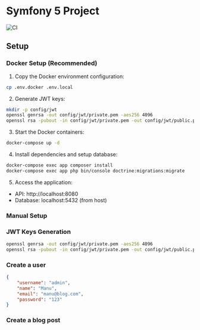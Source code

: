 # Symfony 5 Project

![CI](https://github.com/napestershine/sf5/workflows/CI/badge.svg)

## Setup

### Docker Setup (Recommended)

1. Copy the Docker environment configuration:
```sh
cp .env.docker .env.local
```

2. Generate JWT keys:
```sh
mkdir -p config/jwt
openssl genrsa -out config/jwt/private.pem -aes256 4096
openssl rsa -pubout -in config/jwt/private.pem -out config/jwt/public.pem
```

3. Start the Docker containers:
```sh
docker-compose up -d
```

4. Install dependencies and setup database:
```sh
docker-compose exec app composer install
docker-compose exec app php bin/console doctrine:migrations:migrate
```

5. Access the application:
- API: http://localhost:8080
- Database: localhost:5432 (from host)

### Manual Setup

### JWT Keys Generation
```sh
openssl genrsa -out config/jwt/private.pem -aes256 4096
openssl rsa -pubout -in config/jwt/private.pem -out config/jwt/public.pem
```

### Create a user
```json
{
	"username": "admin",
    "name": "Manu",
    "email": "manu@blog.com",
    "password": "123"
}
```

### Create a blog post
```json

```